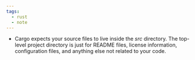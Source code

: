 ```yaml
---
tags:
  - rust
  - note
---
```


- Cargo expects your source files to live inside the _src_ directory. The top-level project directory is just for README files, license information, configuration files, and anything else not related to your code.